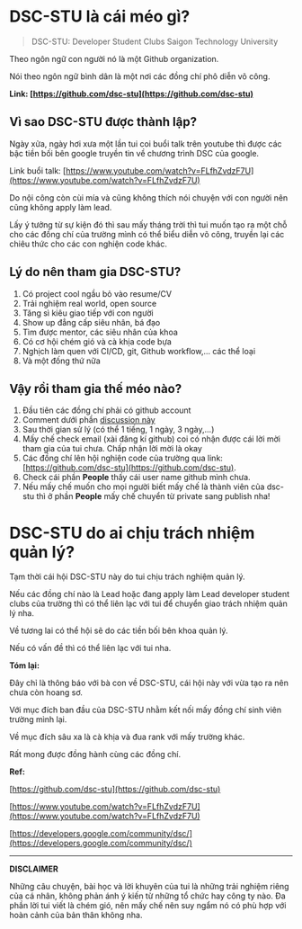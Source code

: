 # DSC-STU là cái méo gì?

> DSC-STU: Developer Student Clubs Saigon Technology University

Theo ngôn ngữ con người nó là một Github organization.

Nói theo ngôn ngữ bình dân là một nơi các đồng chí phô diễn võ công.

**Link: [https://github.com/dsc-stu](https://github.com/dsc-stu)**

## Vì sao DSC-STU được thành lập?

Ngày xửa, ngày hơi xưa một lần tui coi buổi talk trên youtube thì được các bậc tiền bối bên google truyền tin về chương trình DSC của google.

Link buổi talk: [https://www.youtube.com/watch?v=FLfhZvdzF7U](https://www.youtube.com/watch?v=FLfhZvdzF7U)

Do nội công còn cùi mía và cũng không thích nói chuyện với con người nên cũng không apply làm lead.

Lấy ý tưởng từ sự kiện đó thì sau mấy tháng trời thì tui muốn tạo ra một chỗ cho các đồng chí của trường mình có thể biểu diễn võ công, truyền lại các chiêu thức cho các con nghiện code khác.

## Lý do nên tham gia DSC-STU?

1. Có project cool ngầu bỏ vào resume/CV
2. Trải nghiệm real world, open source
3. Tăng sì kiêu giao tiếp với con người
4. Show up đẳng cấp siêu nhân, bá đạo
5. Tìm được mentor, các siêu nhân của khoa
6. Có cơ hội chém gió và cà khịa code bựa
7. Nghịch làm quen với CI/CD, git, Github workflow,... các thể loại
8. Và một đống thứ nữa

## Vậy rồi tham gia thế méo nào?

1. Đầu tiên các đồng chí phải có github account
2. Comment dưới phần [discussion này](https://github.com/dsc-stu/dsc-stu/discussions/3)
3. Sau thời gian sử lý (có thể 1 tiếng, 1 ngày, 3 ngày,...)
4. Mấy chế check email (xài đăng kí github) coi có nhận được cái lời mời tham gia của tui chưa. Chấp nhận lời mời là okay
5. Các đồng chí lên hội nghiện code của trường qua link: [https://github.com/dsc-stu](https://github.com/dsc-stu).
6. Check cái phần **People** thấy cái user name github mình chưa.
7. Nếu mấy chế muốn cho mọi người biết mấy chế là thành viên của dsc-stu thì ở phần **People** mấy chế chuyển từ private sang publish nha!

# DSC-STU do ai chịu trách nhiệm quản lý?

Tạm thời cái hội DSC-STU này do tui chịu trách nghiệm quản lý.

Nếu các đồng chí nào là Lead hoặc đang apply làm Lead developer student clubs của trường thì có thể liên lạc với tui để chuyển giao trách nhiệm quản lý nha.

Về tương lai có thể hội sẽ do các tiền bối bên khoa quản lý.

Nếu có vấn đề thì có thể liên lạc với tui nha.

**Tóm lại:**

Đây chỉ là thông báo với bà con về DSC-STU, cái hội này với vừa tạo ra nên chưa còn hoang sơ.

Với mục đích ban đầu của DSC-STU nhằm kết nối mấy đồng chí sinh viên trường mình lại.

Về mục đích sâu xa là cà khịa và đua rank với mấy trường khác.

Rất mong được đồng hành cùng các đồng chí.

**Ref:**

[https://github.com/dsc-stu](https://github.com/dsc-stu)

[https://www.youtube.com/watch?v=FLfhZvdzF7U](https://www.youtube.com/watch?v=FLfhZvdzF7U)

[https://developers.google.com/community/dsc/](https://developers.google.com/community/dsc/)

---

**DISCLAIMER**

Những câu chuyện, bài học và lời khuyên của tui là những trải nghiệm riêng của cá nhân, không phản ánh ý kiến từ những tổ chức hay công ty nào. Đa phần lời tui viết là chém gió, nên mấy chế nên suy ngẩm nó có phù hợp với hoàn cảnh của bản thân không nha.
